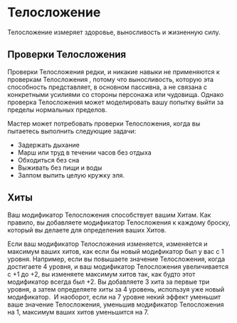 # Телосложение

Телосложение измеряет здоровье, выносливость и жизненную силу.

## Проверки Телосложения

Проверки Телосложения редки, и никакие навыки не применяются к проверкам Телосложения , потому что выносливость, которую эта способность представляет, в основном пассивна, а не связана с конкретными усилиями со стороны персонажа или чудовища. Однако проверка Телосложения может моделировать вашу попытку выйти за пределы нормальных пределов.

Мастер может потребовать проверки Телосложения, когда вы пытаетесь выполнить следующие задачи:

* Задержать дыхание
* Марш или труд в течении часов без отдыха
* Обходиться без сна
* Выживать без пищи и воды
* Залпом выпить целую кружку эля.

## Хиты

Ваш модификатор Телосложения способствует вашим Хитам. Как правило, вы добавляете модификатор Телосложения к каждому броску, который вы делаете для определения ваших Хитов.

Если ваш модификатор Телосложения изменяется, изменяется и максимум ваших хитов, как если бы новый модификатор был у вас с 1 уровня. Например, если вы повышаете значение Телосложения, когда достигаете 4 уровня, и ваш модификатор Телосложения увеличивается с +1 до +2, вы изменяете максимум хитов так, как будто этот модификатор всегда был +2. Вы добавляете 3 хита за первые три уровня, а затем определяете хиты за 4 уровень, используя уже новый модификатор.  И наоборот, если на 7 уровне некий эффект уменьшит ваше значение Телосложения, уменьшив модификатор Телосложения на 1, максимум ваших хитов уменьшится на 7.
